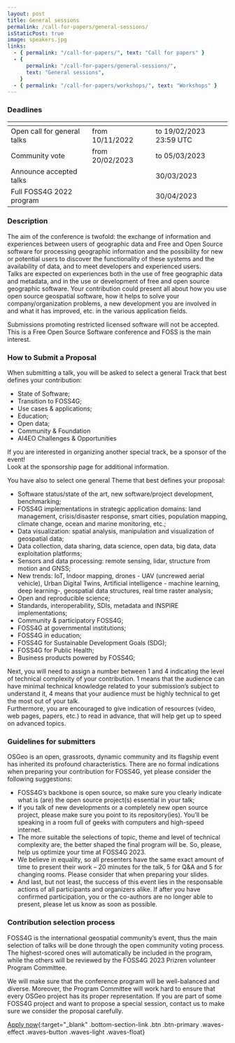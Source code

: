 ```yaml
---
layout: post
title: General sessions
permalink: /call-for-papers/general-sessions/
isStaticPost: true
image: speakers.jpg
links:
  - { permalink: "/call-for-papers/", text: "Call for papers" }
  - {
      permalink: "/call-for-papers/general-sessions/",
      text: "General sessions",
    }
  - { permalink: "/call-for-papers/workshops/", text: "Workshops" }
---
```


### Deadlines

| <!-- -->                           | <!-- -->               | <!-- -->                |
| ---------------------------------- | ---------------------- | ----------------------- |
| Open call for general talks &emsp; | from 10/11/2022 &emsp; | to 19/02/2023 23:59 UTC |
| Community vote &emsp;              | from 20/02/2023 &emsp; | to 05/03/2023           |
| Announce accepted talks &emsp;     |                        | 30/03/2023              |
| Full FOSS4G 2022 program &emsp;    |                        | 30/04/2023              |

### Description

The aim of the conference is twofold: the exchange of information and experiences between users of geographic data and Free and Open Source software for processing geographic information and the possibility for new or potential users to discover the functionality of these systems and the availability of data, and to meet developers and experienced users.  
Talks are expected on experiences both in the use of free geographic data and metadata, and in the use or development of free and open source geographic software. Your contribution could present all about how you use open source geospatial software, how it helps to solve your company/organization problems, a new development you are involved in and what it has improved, etc. in the various application fields.

Submissions promoting restricted licensed software will not be accepted. This is a Free Open Source Software conference and FOSS is the main interest.

### How to Submit a Proposal

When submitting a talk, you will be asked to select a general Track that best defines your contribution:

- State of Software;
- Transition to FOSS4G;
- Use cases & applications;
- Education;
- Open data;
- Community & Foundation
- AI4EO Challenges & Opportunities

If you are interested in organizing another special track, be a sponsor of the event!  
Look at the sponsorship page for additional information.

You have also to select one general Theme that best defines your proposal:

- Software status/state of the art, new software/project development, benchmarking;
- FOSS4G implementations in strategic application domains: land management, crisis/disaster response, smart cities, population mapping, climate change, ocean and marine monitoring, etc.;
- Data visualization: spatial analysis, manipulation and visualization of geospatial data;
- Data collection, data sharing, data science, open data, big data, data exploitation platforms;
- Sensors and data processing: remote sensing, lidar, structure from motion and GNSS;
- New trends: IoT, Indoor mapping, drones - UAV (uncrewed aerial vehicle), Urban Digital Twins, Artificial intelligence - machine learning, deep learning-, geospatial data structures, real time raster analysis;
- Open and reproducible science;
- Standards, interoperability, SDIs, metadata and INSPIRE implementations;
- Community & participatory FOSS4G;
- FOSS4G at governmental institutions;
- FOSS4G in education;
- FOSS4G for Sustainable Development Goals (SDG);
- FOSS4G for Public Health;
- Business products powered by FOSS4G;

Next, you will need to assign a number between 1 and 4 indicating the level of technical complexity of your contribution. 1 means that the audience can have minimal technical knowledge related to your submission’s subject to understand it, 4 means that your audience must be highly technical to get the most out of your talk.  
Furthermore, you are encouraged to give indication of resources (video, web pages, papers, etc.) to read in advance, that will help get up to speed on advanced topics.

### Guidelines for submitters

OSGeo is an open, grassroots, dynamic community and its flagship event has inherited its profound characteristics. There are no formal indications when preparing your contribution for FOSS4G, yet please consider the following suggestions:

- FOSS4G’s backbone is open source, so make sure you clearly indicate what is (are) the open source project(s) essential in your talk;
- If you talk of new developments or a completely new open source project, please make sure you point to its repository(ies). You’ll be speaking in a room full of geeks with computers and high-speed internet.
- The more suitable the selections of topic, theme and level of technical complexity are, the better shaped the final program will be. So, please, help us optimize your time at FOSS4G 2023.
- We believe in equality, so all presenters have the same exact amount of time to present their work – 20 minutes for the talk, 5 for Q&A and 5 for changing rooms. Please consider that when preparing your slides.
- And last, but not least, the success of this event lies in the responsable actions of all participants and organizers alike. If after you have confirmed participation, you or the co-authors are no longer able to present, please let us know as soon as possible.

### Contribution selection process

FOSS4G is the international geospatial community’s event, thus the main selection of talks will be done through the open community voting process. The highest-scored ones will automatically be included in the program, while the others will be reviewed by the FOSS4G 2023 Prizren volunteer Program Committee.

We will make sure that the conference program will be well-balanced and diverse. Moreover, the Program Committee will work hard to ensure that every OSGeo project has its proper representation. If you are part of some FOSS4G project and want to propose a special session, contact us to make sure we consider the proposal carefully.

[Apply now](https://talks.osgeo.org/foss4g-2023/cfp){:target="\_blank" .bottom-section-link .btn .btn-primary .waves-effect .waves-button .waves-light .waves-float}
